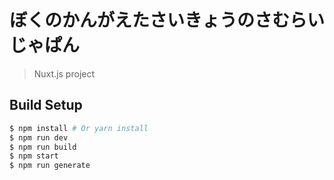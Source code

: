 # ぼくのかんがえたさいきょうのさむらいじゃぱん

> Nuxt.js project

## Build Setup

``` bash
$ npm install # Or yarn install
$ npm run dev
$ npm run build
$ npm start
$ npm run generate
```
